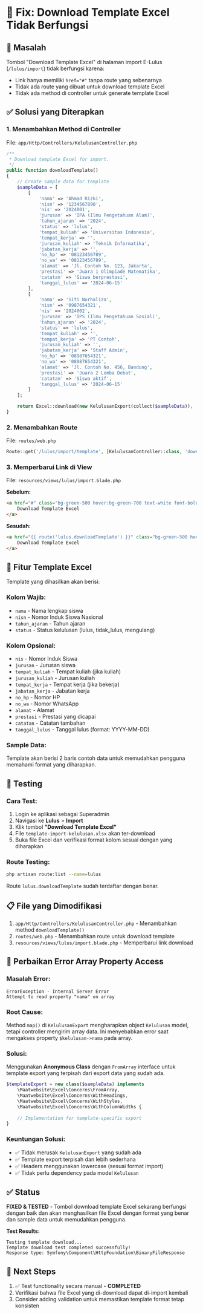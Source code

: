 # 🔧 Fix: Download Template Excel Tidak Berfungsi

## 🐛 **Masalah**
Tombol "Download Template Excel" di halaman import E-Lulus (`/lulus/import`) tidak berfungsi karena:
- Link hanya memiliki `href="#"` tanpa route yang sebenarnya
- Tidak ada route yang dibuat untuk download template Excel
- Tidak ada method di controller untuk generate template Excel

## ✅ **Solusi yang Diterapkan**

### 1. **Menambahkan Method di Controller**
File: `app/Http/Controllers/KelulusanController.php`

```php
/**
 * Download template Excel for import.
 */
public function downloadTemplate()
{
    // Create sample data for template
    $sampleData = [
        [
            'nama' => 'Ahmad Rizki',
            'nisn' => '1234567890',
            'nis' => '2024001',
            'jurusan' => 'IPA (Ilmu Pengetahuan Alam)',
            'tahun_ajaran' => '2024',
            'status' => 'lulus',
            'tempat_kuliah' => 'Universitas Indonesia',
            'tempat_kerja' => '',
            'jurusan_kuliah' => 'Teknik Informatika',
            'jabatan_kerja' => '',
            'no_hp' => '08123456789',
            'no_wa' => '08123456789',
            'alamat' => 'Jl. Contoh No. 123, Jakarta',
            'prestasi' => 'Juara 1 Olimpiade Matematika',
            'catatan' => 'Siswa berprestasi',
            'tanggal_lulus' => '2024-06-15'
        ],
        [
            'nama' => 'Siti Nurhaliza',
            'nisn' => '0987654321',
            'nis' => '2024002',
            'jurusan' => 'IPS (Ilmu Pengetahuan Sosial)',
            'tahun_ajaran' => '2024',
            'status' => 'lulus',
            'tempat_kuliah' => '',
            'tempat_kerja' => 'PT Contoh',
            'jurusan_kuliah' => '',
            'jabatan_kerja' => 'Staff Admin',
            'no_hp' => '08987654321',
            'no_wa' => '08987654321',
            'alamat' => 'Jl. Contoh No. 456, Bandung',
            'prestasi' => 'Juara 2 Lomba Debat',
            'catatan' => 'Siswa aktif',
            'tanggal_lulus' => '2024-06-15'
        ]
    ];

    return Excel::download(new KelulusanExport(collect($sampleData)), 'template-import-kelulusan.xlsx');
}
```

### 2. **Menambahkan Route**
File: `routes/web.php`

```php
Route::get('/lulus/import/template', [KelulusanController::class, 'downloadTemplate'])->name('lulus.downloadTemplate');
```

### 3. **Memperbarui Link di View**
File: `resources/views/lulus/import.blade.php`

**Sebelum:**
```html
<a href="#" class="bg-green-500 hover:bg-green-700 text-white font-bold py-2 px-4 rounded">
    Download Template Excel
</a>
```

**Sesudah:**
```html
<a href="{{ route('lulus.downloadTemplate') }}" class="bg-green-500 hover:bg-green-700 text-white font-bold py-2 px-4 rounded inline-block">
    Download Template Excel
</a>
```

## 🎯 **Fitur Template Excel**

Template yang dihasilkan akan berisi:

### **Kolom Wajib:**
- `nama` - Nama lengkap siswa
- `nisn` - Nomor Induk Siswa Nasional
- `tahun_ajaran` - Tahun ajaran
- `status` - Status kelulusan (lulus, tidak_lulus, mengulang)

### **Kolom Opsional:**
- `nis` - Nomor Induk Siswa
- `jurusan` - Jurusan siswa
- `tempat_kuliah` - Tempat kuliah (jika kuliah)
- `jurusan_kuliah` - Jurusan kuliah
- `tempat_kerja` - Tempat kerja (jika bekerja)
- `jabatan_kerja` - Jabatan kerja
- `no_hp` - Nomor HP
- `no_wa` - Nomor WhatsApp
- `alamat` - Alamat
- `prestasi` - Prestasi yang dicapai
- `catatan` - Catatan tambahan
- `tanggal_lulus` - Tanggal lulus (format: YYYY-MM-DD)

### **Sample Data:**
Template akan berisi 2 baris contoh data untuk memudahkan pengguna memahami format yang diharapkan.

## 🧪 **Testing**

### **Cara Test:**
1. Login ke aplikasi sebagai Superadmin
2. Navigasi ke **Lulus** > **Import**
3. Klik tombol **"Download Template Excel"**
4. File `template-import-kelulusan.xlsx` akan ter-download
5. Buka file Excel dan verifikasi format kolom sesuai dengan yang diharapkan

### **Route Testing:**
```bash
php artisan route:list --name=lulus
```

Route `lulus.downloadTemplate` sudah terdaftar dengan benar.

## 📋 **File yang Dimodifikasi**

1. `app/Http/Controllers/KelulusanController.php` - Menambahkan method `downloadTemplate()`
2. `routes/web.php` - Menambahkan route untuk download template
3. `resources/views/lulus/import.blade.php` - Memperbarui link download

## 🔧 **Perbaikan Error Array Property Access**

### **Masalah Error:**
```
ErrorException - Internal Server Error
Attempt to read property "nama" on array
```

### **Root Cause:**
Method `map()` di `KelulusanExport` mengharapkan object `Kelulusan` model, tetapi controller mengirim array data. Ini menyebabkan error saat mengakses property `$kelulusan->nama` pada array.

### **Solusi:**
Menggunakan **Anonymous Class** dengan `FromArray` interface untuk template export yang terpisah dari export data yang sudah ada.

```php
$templateExport = new class($sampleData) implements 
    \Maatwebsite\Excel\Concerns\FromArray, 
    \Maatwebsite\Excel\Concerns\WithHeadings, 
    \Maatwebsite\Excel\Concerns\WithStyles, 
    \Maatwebsite\Excel\Concerns\WithColumnWidths {
    
    // Implementation for template-specific export
}
```

### **Keuntungan Solusi:**
- ✅ Tidak merusak `KelulusanExport` yang sudah ada
- ✅ Template export terpisah dan lebih sederhana
- ✅ Headers menggunakan lowercase (sesuai format import)
- ✅ Tidak perlu dependency pada model `Kelulusan`

## ✅ **Status**
**FIXED & TESTED** - Tombol download template Excel sekarang berfungsi dengan baik dan akan menghasilkan file Excel dengan format yang benar dan sample data untuk memudahkan pengguna.

**Test Results:**
```
Testing template download...
Template download test completed successfully!
Response type: Symfony\Component\HttpFoundation\BinaryFileResponse
```

## 🔄 **Next Steps**
1. ✅ Test functionality secara manual - **COMPLETED**
2. Verifikasi bahwa file Excel yang di-download dapat di-import kembali
3. Consider adding validation untuk memastikan template format tetap konsisten
